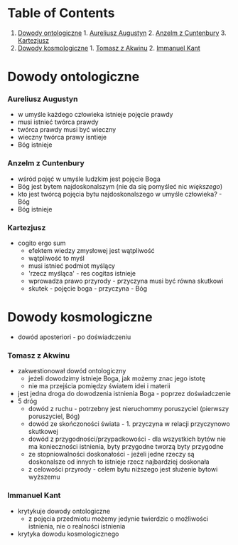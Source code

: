 
# Table of Contents

1.  [Dowody ontologiczne](#orgdbd4fed)
        1.  [Aureliusz Augustyn](#org29ebbc6)
        2.  [Anzelm z Cuntenbury](#orgd341859)
        3.  [Kartezjusz](#org190c1b6)
2.  [Dowody kosmologiczne](#org7792b36)
        1.  [Tomasz z Akwinu](#org21c4bcd)
        2.  [Immanuel Kant](#orgc1a0f77)



<a id="orgdbd4fed"></a>

# Dowody ontologiczne


<a id="org29ebbc6"></a>

### Aureliusz Augustyn

-   w umyśle każdego człowieka istnieje pojęcie prawdy
-   musi istnieć twórca prawdy
-   twórca prawdy musi być wieczny
-   wieczny twórca prawy isntieje
-   Bóg istnieje


<a id="orgd341859"></a>

### Anzelm z Cuntenbury

-   wśród pojęć w umyśle ludzkim jest pojęcie Boga
-   Bóg jest bytem najdoskonalszym (nie da się pomyśleć nic *większego*)
-   kto jest twórcą pojęcia bytu najdoskonalszego w umyśle człowieka? - Bóg
-   Bóg istnieje


<a id="org190c1b6"></a>

### Kartezjusz

-   cogito ergo sum
    -   efektem wiedzy zmysłowej jest wątpliwość
    -   wątpliwość to myśl
    -   musi istnieć podmiot myślący
    -   'rzecz myśląca' - res cogitas istnieje
    -   wprowadza prawo przyrody - przyczyna musi być równa skutkowi
    -   skutek - pojęcie boga - przyczyna - Bóg


<a id="org7792b36"></a>

# Dowody kosmologiczne

-   dowód aposteriori - po doświadczeniu


<a id="org21c4bcd"></a>

### Tomasz z Akwinu

-   zakwestionował dowód ontologiczny
    -   jeżeli dowodzimy istnieje Boga, jak możemy znac jego istotę
    -   nie ma przejścia pomiędzy światem idei i materii
-   jest jedna droga do dowodzenia istnienia Boga - poprzez doświadczenie
-   5 dróg
    -   dowód z ruchu - potrzebny jest nieruchommy poruszyciel (pierwszy poruszyciel, Bóg)
    -   dowód ze skończoności świata - 1. przyczyna w relacji przyczynowo skutkowej
    -   dowód z przygodności/przypadkowości - dla wszystkich bytów nie ma konieczności istnienia, byty przygodne tworzą byty przygodne
    -   ze stopniowalności doskonałości - jeżeli jedne rzeczy są doskonalsze od innych to istnieje rzecz najbardziej doskonała
    -   z celowości przyrody - celem bytu niższego jest służenie bytowi wyższemu


<a id="orgc1a0f77"></a>

### Immanuel Kant

-   krytykuje dowody ontologiczne
    -   z pojęcia przedmiotu możemy jedynie twierdzic o możliwości istnienia, nie o realności istnienia
-   krytyka dowodu kosmologicznego

